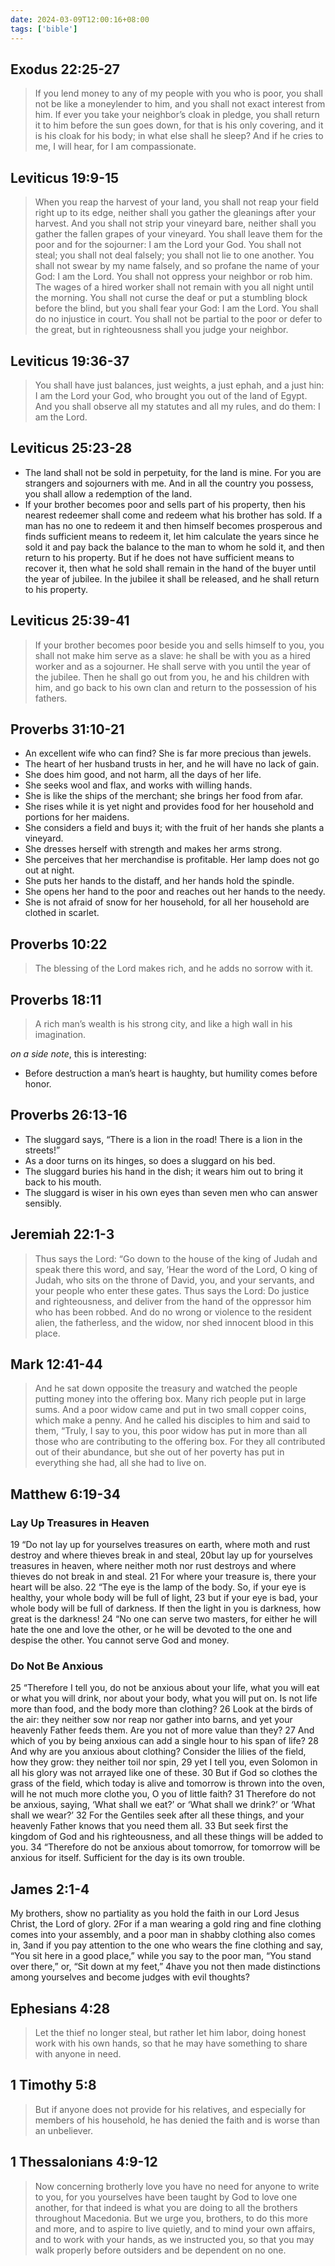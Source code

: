 ```yaml
---
date: 2024-03-09T12:00:16+08:00
tags: ['bible']
---
```


## Exodus 22:25-27

> If you lend money to any of my people with you who is poor, you shall not be like a moneylender to him, and you shall not exact interest from him. If ever you take your neighbor’s cloak in pledge, you shall return it to him before the sun goes down, for that is his only covering, and it is his cloak for his body; in what else shall he sleep? And if he cries to me, I will hear, for I am compassionate.

## Leviticus 19:9-15

> When you reap the harvest of your land, you shall not reap your field right up to its edge, neither shall you gather the gleanings after your harvest. And you shall not strip your vineyard bare, neither shall you gather the fallen grapes of your vineyard. You shall leave them for the poor and for the sojourner: I am the Lord your God. You shall not steal; you shall not deal falsely; you shall not lie to one another. You shall not swear by my name falsely, and so profane the name of your God: I am the Lord. You shall not oppress your neighbor or rob him. The wages of a hired worker shall not remain with you all night until the morning. You shall not curse the deaf or put a stumbling block before the blind, but you shall fear your God: I am the Lord. You shall do no injustice in court. You shall not be partial to the poor or defer to the great, but in righteousness shall you judge your neighbor.

## Leviticus 19:36-37

> You shall have just balances, just weights, a just ephah, and a just hin: I am the Lord your God, who brought you out of the land of Egypt. And you shall observe all my statutes and all my rules, and do them: I am the Lord.

## Leviticus 25:23-28

- The land shall not be sold in perpetuity, for the land is mine. For you are strangers and sojourners with me. And in all the country you possess, you shall allow a redemption of the land.
- If your brother becomes poor and sells part of his property, then his nearest redeemer shall come and redeem what his brother has sold. If a man has no one to redeem it and then himself becomes prosperous and finds sufficient means to redeem it, let him calculate the years since he sold it and pay back the balance to the man to whom he sold it, and then return to his property. But if he does not have sufficient means to recover it, then what he sold shall remain in the hand of the buyer until the year of jubilee. In the jubilee it shall be released, and he shall return to his property.

## Leviticus 25:39-41

> If your brother becomes poor beside you and sells himself to you, you shall not make him serve as a slave: he shall be with you as a hired worker and as a sojourner. He shall serve with you until the year of the jubilee. Then he shall go out from you, he and his children with him, and go back to his own clan and return to the possession of his fathers.

## Proverbs 31:10-21

- An excellent wife who can find? She is far more precious than jewels.
- The heart of her husband trusts in her, and he will have no lack of gain.
- She does him good, and not harm, all the days of her life.
- She seeks wool and flax, and works with willing hands.
- She is like the ships of the merchant; she brings her food from afar.
- She rises while it is yet night and provides food for her household and portions for her maidens.
- She considers a field and buys it; with the fruit of her hands she plants a vineyard.
- She dresses herself with strength and makes her arms strong.
- She perceives that her merchandise is profitable. Her lamp does not go out at night.
- She puts her hands to the distaff, and her hands hold the spindle.
- She opens her hand to the poor and reaches out her hands to the needy.
- She is not afraid of snow for her household, for all her household are clothed in scarlet.

## Proverbs 10:22

> The blessing of the Lord makes rich, and he adds no sorrow with it.

## Proverbs 18:11

> A rich man’s wealth is his strong city, and like a high wall in his imagination.

*on a side note*, this is interesting:
- Before destruction a man’s heart is haughty, but humility comes before honor.

## Proverbs 26:13-16

- The sluggard says, “There is a lion in the road! There is a lion in the streets!”
- As a door turns on its hinges, so does a sluggard on his bed.
- The sluggard buries his hand in the dish; it wears him out to bring it back to his mouth.
- The sluggard is wiser in his own eyes than seven men who can answer sensibly.

## Jeremiah 22:1-3

> Thus says the Lord: “Go down to the house of the king of Judah and speak there this word, and say, ‘Hear the word of the Lord, O king of Judah, who sits on the throne of David, you, and your servants, and your people who enter these gates. Thus says the Lord: Do justice and righteousness, and deliver from the hand of the oppressor him who has been robbed. And do no wrong or violence to the resident alien, the fatherless, and the widow, nor shed innocent blood in this place.

## Mark 12:41-44

> And he sat down opposite the treasury and watched the people putting money into the offering box. Many rich people put in large sums. And a poor widow came and put in two small copper coins, which make a penny. And he called his disciples to him and said to them, “Truly, I say to you, this poor widow has put in more than all those who are contributing to the offering box. For they all contributed out of their abundance, but she out of her poverty has put in everything she had, all she had to live on.

## Matthew 6:19-34

### Lay Up Treasures in Heaven

19 “Do not lay up for yourselves treasures on earth, where moth and rust destroy and where thieves break in and steal, 
20but lay up for yourselves treasures in heaven, where neither moth nor rust destroys and where thieves do not break in and steal. 
21 For where your treasure is, there your heart will be also.
22 “The eye is the lamp of the body. So, if your eye is healthy, your whole body will be full of light, 
23 but if your eye is bad, your whole body will be full of darkness. If then the light in you is darkness, how great is the darkness!
24 “No one can serve two masters, for either he will hate the one and love the other, or he will be devoted to the one and despise the other. You cannot serve God and money.

### Do Not Be Anxious

25 “Therefore I tell you, do not be anxious about your life, what you will eat or what you will drink, nor about your body, what you will put on. Is not life more than food, and the body more than clothing? 
26 Look at the birds of the air: they neither sow nor reap nor gather into barns, and yet your heavenly Father feeds them. Are you not of more value than they? 
27 And which of you by being anxious can add a single hour to his span of life? 
28 And why are you anxious about clothing? Consider the lilies of the field, how they grow: they neither toil nor spin, 
29 yet I tell you, even Solomon in all his glory was not arrayed like one of these. 
30 But if God so clothes the grass of the field, which today is alive and tomorrow is thrown into the oven, will he not much more clothe you, O you of little faith? 
31 Therefore do not be anxious, saying, ‘What shall we eat?’ or ‘What shall we drink?’ or ‘What shall we wear?’ 
32 For the Gentiles seek after all these things, and your heavenly Father knows that you need them all. 
33 But seek first the kingdom of God and his righteousness, and all these things will be added to you.
34 “Therefore do not be anxious about tomorrow, for tomorrow will be anxious for itself. Sufficient for the day is its own trouble.

## James 2:1-4

My brothers, show no partiality as you hold the faith in our Lord Jesus Christ, the Lord of glory. 2For if a man wearing a gold ring and fine clothing comes into your assembly, and a poor man in shabby clothing also comes in, 3and if you pay attention to the one who wears the fine clothing and say, “You sit here in a good place,” while you say to the poor man, “You stand over there,” or, “Sit down at my feet,” 4have you not then made distinctions among yourselves and become judges with evil thoughts?

## Ephesians 4:28

> Let the thief no longer steal, but rather let him labor, doing honest work with his own hands, so that he may have something to share with anyone in need.

## 1 Timothy 5:8

> But if anyone does not provide for his relatives, and especially for members of his household, he has denied the faith and is worse than an unbeliever.

## 1 Thessalonians 4:9-12

> Now concerning brotherly love you have no need for anyone to write to you, for you yourselves have been taught by God to love one another, for that indeed is what you are doing to all the brothers throughout Macedonia. But we urge you, brothers, to do this more and more, and to aspire to live quietly, and to mind your own affairs, and to work with your hands, as we instructed you, so that you may walk properly before outsiders and be dependent on no one.
